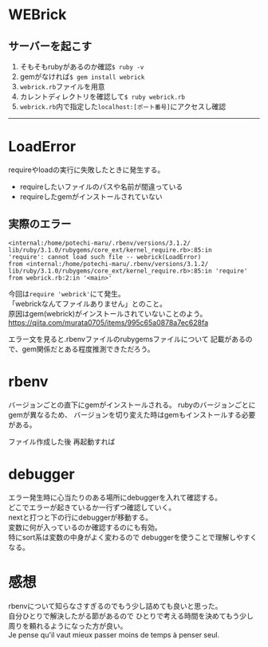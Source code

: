 # WEBrick  
## サーバーを起こす  
1. そもそもrubyがあるのか確認`$ ruby -v`  
2. gemがなければ`$ gem install webrick`  
3. `webrick.rb`ファイルを用意
4. カレントディレクトリを確認して`$ ruby webrick.rb`  
5. `webrick.rb`内で指定した`localhost:[ポート番号]`にアクセスし確認  
---  
# LoadError  
requireやloadの実行に失敗したときに発生する。
* requireしたいファイルのパスや名前が間違っている
* requireしたgemがインストールされていない
## 実際のエラー  
```
<internal:/home/potechi-maru/.rbenv/versions/3.1.2/
lib/ruby/3.1.0/rubygems/core_ext/kernel_require.rb>:85:in 
'require': cannot load such file -- webrick(LoadError)
from <internal:/home/potechi-maru/.rbenv/versions/3.1.2/
lib/ruby/3.1.0/rubygems/core_ext/kernel_require.rb>:85:in 'require'
from webrick.rb:2:in '<main>'
```   
今回は`require 'webrick'`にて発生。  
「webrickなんてファイルありません」とのこと。  
原因はgem(webrick)がインストールされていないことのよう。  
https://qiita.com/murata0705/items/995c65a0878a7ec628fa  

エラー文を見ると.rbenvファイルのrubygemsファイルについて
記載があるので、gem関係だとある程度推測できただろう。  

# rbenv  
バージョンごとの直下にgemがインストールされる。
rubyのバージョンごとにgemが異なるため、
バージョンを切り変えた時はgemもインストールする必要がある。  

ファイル作成した後 再起動すれば

# debugger  
エラー発生時に心当たりのある場所にdebuggerを入れて確認する。  
どこでエラーが起きているか一行ずつ確認していく。  
nextと打つと下の行にdebuggerが移動する。  
変数に何が入っているのか確認するのにも有効。  
特にsort系は変数の中身がよく変わるので
debuggerを使うことで理解しやすくなる。  

# 感想 
rbenvについて知らなさすぎるのでもう少し詰めても良いと思った。  
自分ひとりで解決したがる節があるので
ひとりで考える時間を決めてもう少し周りを頼れるようになった方が良い。  
Je pense qu'il vaut mieux passer moins de temps à penser seul.
